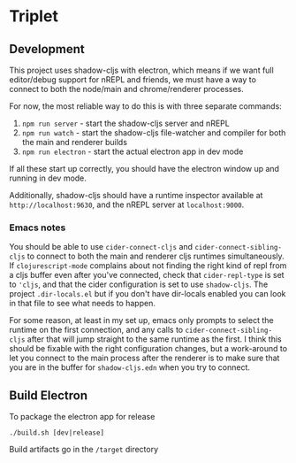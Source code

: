 # Triplet

## Development
This project uses shadow-cljs with electron, which means if we want full
editor/debug support for nREPL and friends, we must have a way to connect to
both the node/main and chrome/renderer processes.

For now, the most reliable way to do this is with three separate commands:

1. `npm run server` - start the shadow-cljs server and nREPL
2. `npm run watch` - start the shadow-cljs file-watcher and compiler for both the main and renderer builds
3. `npm run electron` - start the actual electron app in dev mode

If all these start up correctly, you should have the electron window up and
running in dev mode.

Additionally, shadow-cljs should have a runtime inspector available at
`http://localhost:9630`, and the nREPL server at `localhost:9000`.

### Emacs notes
You should be able to use `cider-connect-cljs` and `cider-connect-sibling-cljs`
to connect to both the main and renderer cljs runtimes simultaneously.  If
`clojurescript-mode` complains about not finding the right kind of repl from a
cljs buffer even after you've connected, check that `cider-repl-type` is set to
`'cljs`, and that the cider configuration is set to use `shadow-cljs`.  The
project `.dir-locals.el` but if you don't have dir-locals enabled you can look
in that file to see what needs to happen.

For some reason, at least in my set up, emacs only prompts to select the runtime
on the first connection, and any calls to `cider-connect-sibling-cljs` after
that will jump straight to the same runtime as the first.  I think this should
be fixable with the right configuration changes, but a work-around to let you
connect to the main process after the renderer is to make sure that you are in
the buffer for `shadow-cljs.edn` when you try to connect.


## Build Electron

To package the electron app for release
```
./build.sh [dev|release]
```
Build artifacts go in the `/target` directory
